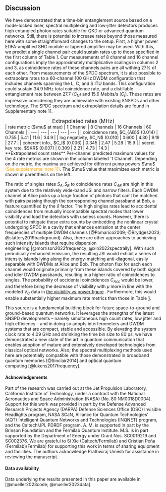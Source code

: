## Discussion

<!-- ![**short caption here** long caption here](./figs/fig_file_name.svg){#fig:fig_id short-caption='short caption here' width=100% path="chapter_05"} -->

We have demonstrated that a time-bin entanglement source based on a mode-locked laser, spectral multiplexing and low-jitter detectors produces high entangled photon rates suitable for QKD or advanced quantum networks. Still, there is potential to increase rates beyond those measured here with some straightforward changes to the setup. First, a higher power EDFA-amplified SHG module or tapered amplifier may be used. With this, we predict a single channel pair could sustain rates up to those specified in the first column of Table 1. Our measurements of 8 channel and 16 channel configurations imply the approximately multiplicative scalings in columns 2 and 3, as coincidence rates of these channels pairs are all withing 27% of each other. From measurements of the SPDC spectrum, it is also possible to extrapolate rates to a 60-channel 100 GHz DWDM configuration that includes channels spanning the L, C, and S ITU bands. This configuration could sustain 34.9 MHz total coincidence rate, and a distillable entanglement rate between 27.7 ($C_N$) and 15.9 Mebits/s ($C_I$). These rates are impressive considering they are achievable with existing SNSPDs and other technology. The SPDC spectrum and extrapolation details are found in <span class=orange markdown>Supplementary note 11</span>.

<div style="text-align: center;">
<a name='table:maximum_rates'></a>
<span style="font-size: 17px;">Extrapolated rates (MHz)</span>
</div>
<table style="margin: 0" markdown>
| rate metric ($\mu$ at max) | 1 Channel | 8 Channels | 16 Channels | 60 Channels |
| --- | --- | --- | --- | --- |
| coincidence rate, $C_{AB}$ (0.014) | 0.755 | 5.41 | 11.6 | 34.9 |
| log negativity, $C_N$ (0.010) | 0.600 | 4.30 | 9.19 | 27.7 |
| coherent info., $C_I$ (0.006) | 0.345 | 2.47 | 5.28 | 15.9 |
| secret key rate, $SKR$ (0.007) | 0.309 | 2.21 | 4.73 | 14.3 |
<figcaption markdown>**Extrapolated count rates** Per-channel predicted maximum values for the 4 rate metrics are shown in the column labeled `1 Channel'. Depending on the metric, the maxima are achieved for different pump powers $\mu$ <span style="color: orange">(See supplemental note 11)</span>. The $\mu$ value that maximizes each metric is shown in parenthesis on the left.</figcaption>
</table>

The ratio of singles rates $S_A, S_B$ to coincidence rates $C_{AB}$ are high in this system due to the relatively wide-band JSI and narrow filters. Each DWDM channel at Alice picks up a large fraction of photons that can’t be matched with pairs passing though the corresponding channel passband at Bob, a feature quantified by the $\delta$ factor. The high singles rates lead to accidental coincidences from mutually incompatible spectral modes that lower visibility and load the detectors with useless counts. However, there is potential to mitigate these extra counts by embedding the nonlinear crystal undergoing SPDC in a cavity that enhances emission at the center frequencies of multiple DWDM channels&#160;[@Pomarico2009; @Brydges2023; @slattery2019background]. Also, there are other approaches to achieving such intensity islands that require dispersion engineering&#160;[@morrison2022frequency; @xin2022spectrally]. With such periodically enhanced emission, the resulting JSI would exhibit a series of intensity islands lying along the energy-matching anti-diagonal, easily separable with DWDMs at Alice and Bob. The photon flux for each each channel would originate primarily from these islands covered by both signal and idler DWDM passbands, resulting in a higher ratio of coincidences to singles. The probability of accidental coincidences $C_{Acc}$ would be lower, and therefore bring the decrease of visibility with $\mu$ more in line with the modeled $V_C$ data in [the visibility vs power figure](./section_04_system_results.md#fig:shg_scan) . Furthermore, this would enable substantially higher maximum rate metrics than those in Table [1](#table:maximum_rates).

This source is a fundamental building block for future space-to-ground and ground-based quantum networks. It leverages the strengths of the latest SNSPD developments – namely simultaneous high count rates, low jitter and high efficiency – and in doing so adopts interferometers and DWDM systems that are compact, stable and accessible. By elevating the system clock rate to 4.09 GHz and shrinking the time bin size to 80&#160;ps, we have demonstrated a new state of the art in quantum communication that enables adoption of mature and extensively developed technologies from classical optical networks. Also, the spectral multiplexing methods used here are potentially compatible with those demonstrated in broadband quantum memories&#160;[@Sinclair2014] and optical quantum computing&#160;[@lukens2017frequency].

<!-- % To ensure straightforward comparability with other source designs, we did not subject the photon pairs to long-distance link attenuation. The single-mode fibers in use added up to no more than 10 m length. All of the following collection efficiencies include coupling and transmission losses of WDMs and fibers, leakage from imperfect wavelength channel separation and SNSPD detection efficiencies. -->

<!-- % # summary: production of a wide bandwidth (JSI), and how the useful JSI extends beyond the spectral range of the 8-channel pairings. -->

#### Acknowledgements

Part of the research was carried out at the Jet Propulsion Laboratory, California Institute of Technology, under a contract with the National Aeronautics and Space Administration (NASA) (No. 80 NM0018D0004). Support for this work was provided in part by the Defense Advanced Research Projects Agency (DARPA) Defense Sciences Office (DSO) Invisible Headlights program, NASA SCaN, Alliance for Quantum Technologies’ (AQT) Intelligent Quantum Networks and Technologies (INQNET) program, and the Caltech/JPL PDRDF program. A. M. is supported in part by the Brinson Foundation and the Fermilab Quantum Institute. M.S. is in part supported by the Department of Energy under Grant Nos. SC0019219 and SC002376. We are grateful to Si Xie (Caltech/Fermilab) and Cristián Peña (Fermilab)(Fermilab) for supporting this work in terms of sharing equipment and facilities. The authors acknowledge Prathwiraj Umesh for assistance in reviewing the manuscript.

#### Data availability

Data underlying the results presented in this paper are available in [@mueller2023code; @mueller2023data].
